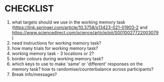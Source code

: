 # CHECKLIST

1. what targets should we use in the working memory task (https://link.springer.com/article/10.3758/s13423-021-01903-2 and https://www.sciencedirect.com/science/article/pii/S0010027722003079)
2. need instructions for working memory task?
3. how many trials for working memory task?
4. working memory task - 3 locations or 2?
5. border colours during working memory task?
6. which keys to use to make 'same' or 'different' responses on the memory task? how to randomise/counterbalance across participants?
7. Break info/messages?